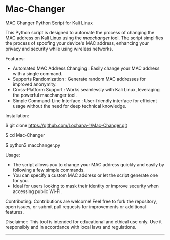 # Mac-Changer
MAC Changer Python Script for Kali Linux


This Python script is designed to automate the process of changing the MAC address on Kali Linux using the *macchanger* tool. The script simplifies the process of spoofing your device's MAC address, enhancing your privacy and security while using wireless networks.

Features:
- Automated MAC Address Changing : Easily change your MAC address with a single command.
- Supports Randomization : Generate random MAC addresses for improved anonymity.
- Cross-Platform Support : Works seamlessly with Kali Linux, leveraging the powerful macchanger tool.
- Simple Command-Line Interface : User-friendly interface for efficient usage without the need for deep technical knowledge.

Installation:

$ git clone https://github.com/Lochana-1/Mac-Changer.git

$ cd Mac-Changer

$ python3 macchanger.py
   
Usage:
- The script allows you to change your MAC address quickly and easily by following a few simple commands.
- You can specify a custom MAC address or let the script generate one for you.
- Ideal for users looking to mask their identity or improve security when accessing public Wi-Fi.

Contributing:
Contributions are welcome! Feel free to fork the repository, open issues, or submit pull requests for improvements or additional features.

Disclaimer:
This tool is intended for educational and ethical use only. Use it responsibly and in accordance with local laws and regulations.

---
